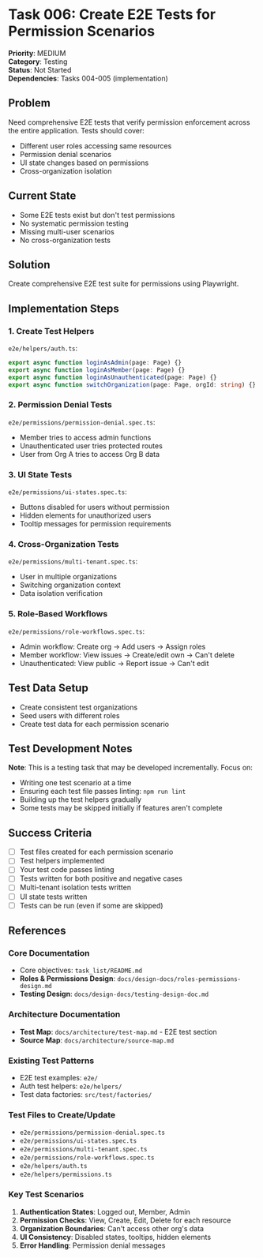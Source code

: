 # Task 006: Create E2E Tests for Permission Scenarios

**Priority**: MEDIUM  
**Category**: Testing  
**Status**: Not Started  
**Dependencies**: Tasks 004-005 (implementation)

## Problem

Need comprehensive E2E tests that verify permission enforcement across the entire application. Tests should cover:

- Different user roles accessing same resources
- Permission denial scenarios
- UI state changes based on permissions
- Cross-organization isolation

## Current State

- Some E2E tests exist but don't test permissions
- No systematic permission testing
- Missing multi-user scenarios
- No cross-organization tests

## Solution

Create comprehensive E2E test suite for permissions using Playwright.

## Implementation Steps

### 1. Create Test Helpers

`e2e/helpers/auth.ts`:

```typescript
export async function loginAsAdmin(page: Page) {}
export async function loginAsMember(page: Page) {}
export async function loginAsUnauthenticated(page: Page) {}
export async function switchOrganization(page: Page, orgId: string) {}
```

### 2. Permission Denial Tests

`e2e/permissions/permission-denial.spec.ts`:

- Member tries to access admin functions
- Unauthenticated user tries protected routes
- User from Org A tries to access Org B data

### 3. UI State Tests

`e2e/permissions/ui-states.spec.ts`:

- Buttons disabled for users without permission
- Hidden elements for unauthorized users
- Tooltip messages for permission requirements

### 4. Cross-Organization Tests

`e2e/permissions/multi-tenant.spec.ts`:

- User in multiple organizations
- Switching organization context
- Data isolation verification

### 5. Role-Based Workflows

`e2e/permissions/role-workflows.spec.ts`:

- Admin workflow: Create org → Add users → Assign roles
- Member workflow: View issues → Create/edit own → Can't delete
- Unauthenticated: View public → Report issue → Can't edit

## Test Data Setup

- Create consistent test organizations
- Seed users with different roles
- Create test data for each permission scenario

## Test Development Notes

**Note**: This is a testing task that may be developed incrementally. Focus on:

- Writing one test scenario at a time
- Ensuring each test file passes linting: `npm run lint`
- Building up the test helpers gradually
- Some tests may be skipped initially if features aren't complete

## Success Criteria

- [ ] Test files created for each permission scenario
- [ ] Test helpers implemented
- [ ] Your test code passes linting
- [ ] Tests written for both positive and negative cases
- [ ] Multi-tenant isolation tests written
- [ ] UI state tests written
- [ ] Tests can be run (even if some are skipped)

## References

### Core Documentation

- Core objectives: `task_list/README.md`
- **Roles & Permissions Design**: `docs/design-docs/roles-permissions-design.md`
- **Testing Design**: `docs/design-docs/testing-design-doc.md`

### Architecture Documentation

- **Test Map**: `docs/architecture/test-map.md` - E2E test section
- **Source Map**: `docs/architecture/source-map.md`

### Existing Test Patterns

- E2E test examples: `e2e/`
- Auth test helpers: `e2e/helpers/`
- Test data factories: `src/test/factories/`

### Test Files to Create/Update

- `e2e/permissions/permission-denial.spec.ts`
- `e2e/permissions/ui-states.spec.ts`
- `e2e/permissions/multi-tenant.spec.ts`
- `e2e/permissions/role-workflows.spec.ts`
- `e2e/helpers/auth.ts`
- `e2e/helpers/permissions.ts`

### Key Test Scenarios

1. **Authentication States**: Logged out, Member, Admin
2. **Permission Checks**: View, Create, Edit, Delete for each resource
3. **Organization Boundaries**: Can't access other org's data
4. **UI Consistency**: Disabled states, tooltips, hidden elements
5. **Error Handling**: Permission denial messages
